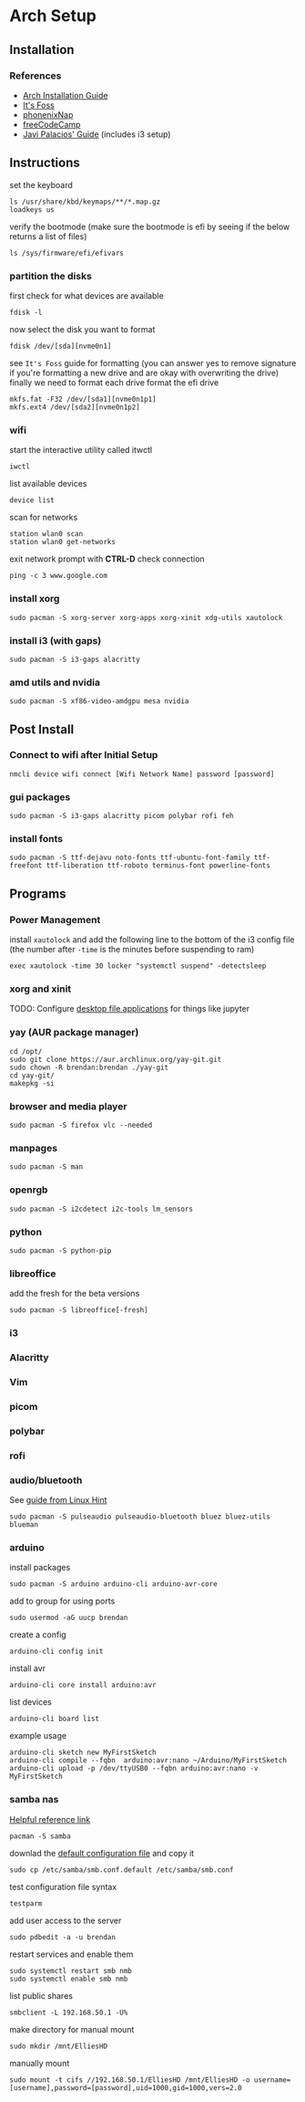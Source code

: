 # Arch Setup
## Installation
### References
* [Arch Installation Guide](https://wiki.archlinux.org/title/installation_guide)
* [It's Foss](https://itsfoss.com/install-arch-linux/)
* [phonenixNap](https://phoenixnap.com/kb/arch-linux-install)
* [freeCodeCamp](https://www.freecodecamp.org/news/how-to-install-arch-linux/)
* [Javi Palacios' Guide](https://gist.github.com/fjpalacios/441f2f6d27f25ee238b9bfcb068865db) (includes i3 setup)
## Instructions
set the keyboard
```
ls /usr/share/kbd/keymaps/**/*.map.gz
loadkeys us
```
verify the bootmode (make sure the bootmode is efi by seeing if the below returns a list of files)

```
ls /sys/firmware/efi/efivars
```
### partition the disks
first check for what devices are available
```
fdisk -l
```
now select the disk you want to format
```
fdisk /dev/[sda][nvme0n1]
```
see `It's Foss` guide for formatting (you can answer yes to remove signature if you're formatting a new drive and are okay with overwriting the drive)
finally we need to format each drive
format the efi drive
```
mkfs.fat -F32 /dev/[sda1][nvme0n1p1]
mkfs.ext4 /dev/[sda2][nvme0n1p2]
```
### wifi
start the interactive utility called itwctl
```
iwctl
```
list available devices
```
device list
```
scan for networks
```
station wlan0 scan
station wlan0 get-networks
```
exit network prompt with **CTRL-D**
check connection
```
ping -c 3 www.google.com
```
### install xorg
`sudo pacman -S xorg-server xorg-apps xorg-xinit xdg-utils xautolock`

### install i3 (with gaps)
`sudo pacman -S i3-gaps alacritty`

### amd utils and nvidia
`sudo pacman -S xf86-video-amdgpu mesa nvidia`

## Post Install

### Connect to wifi after Initial Setup
`nmcli device wifi connect [Wifi Network Name] password [password]`

### gui packages
`sudo pacman -S i3-gaps alacritty picom polybar rofi feh`
### install fonts
`sudo pacman -S ttf-dejavu noto-fonts ttf-ubuntu-font-family ttf-freefont ttf-liberation ttf-roboto terminus-font powerline-fonts`

## Programs

### Power Management
install `xautolock` and add the following line to the bottom of the i3 config file (the number after `-time` is the minutes before suspending to ram)
```
exec xautolock -time 30 locker "systemctl suspend" -detectsleep
```

### xorg and xinit
TODO: Configure [desktop file applications](https://github.com/brendanfitz/config-files/edit/master/arch/README.md) for things like jupyter
### yay (AUR package manager)
```
cd /opt/
sudo git clone https://aur.archlinux.org/yay-git.git
sudo chown -R brendan:brendan ./yay-git
cd yay-git/
makepkg -si
```
### browser and media player
`sudo pacman -S firefox vlc --needed`

### manpages
`sudo pacman -S man`

### openrgb
`sudo pacman -S i2cdetect i2c-tools lm_sensors`

### python
`sudo pacman -S python-pip`

### libreoffice
add the fresh for the beta versions
```
sudo pacman -S libreoffice[-fresh]
```

### i3
### Alacritty
### Vim
### picom
### polybar
### rofi
### audio/bluetooth
See [guide from Linux Hint](https://linuxhint.com/configure_bluetooth_arch_linux/)
```
sudo pacman -S pulseaudio pulseaudio-bluetooth bluez bluez-utils blueman
```

### arduino
install packages
```
sudo pacman -S arduino arduino-cli arduino-avr-core
```
add to group for using ports
```
sudo usermod -aG uucp brendan
```
create a config
```
arduino-cli config init
```
install avr
```
arduino-cli core install arduino:avr
```
list devices
```
arduino-cli board list
```
example usage
```
arduino-cli sketch new MyFirstSketch
arduino-cli compile --fqbn  arduino:avr:nano ~/Arduino/MyFirstSketch
arduino-cli upload -p /dev/ttyUSB0 --fqbn arduino:avr:nano -v MyFirstSketch
```
### samba nas
[Helpful reference link]()
```
pacman -S samba
```
downlad the [default configuration file](https://raw.githubusercontent.com/zentyal/samba/master/examples/smb.conf.default) and copy it
```
sudo cp /etc/samba/smb.conf.default /etc/samba/smb.conf
```
test configuration file syntax
```
testparm
```
add user access to the server
```
sudo pdbedit -a -u brendan
```
restart services and enable them
```
sudo systemctl restart smb nmb
sudo systemctl enable smb nmb
```
list public shares
```
smbclient -L 192.168.50.1 -U%
```
make directory for manual mount
```
sudo mkdir /mnt/ElliesHD
```
manually mount
```
sudo mount -t cifs //192.168.50.1/ElliesHD /mnt/ElliesHD -o username=[username],password=[password],uid=1000,gid=1000,vers=2.0
```



